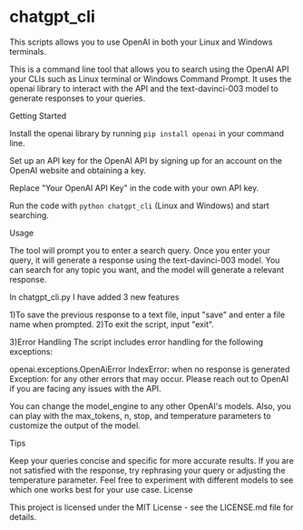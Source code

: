 # chatgpt_cli
This scripts allows you to use OpenAI in both your Linux and Windows terminals. 

This is a command line tool that allows you to search using the OpenAI API your CLIs such as Linux terminal or Windows Command Prompt. It uses the openai library to interact with the API and the text-davinci-003 model to generate responses to your queries.

Getting Started

Install the openai library by running `pip install openai` in your command line.

Set up an API key for the OpenAI API by signing up for an account on the OpenAI website and obtaining a key.

Replace "Your OpenAI API Key" in the code with your own API key.

Run the code with `python chatgpt_cli` (Linux and Windows) and start searching.

Usage

The tool will prompt you to enter a search query. Once you enter your query, it will generate a response using the text-davinci-003 model. You can search for any topic you want, and the model will generate a relevant response.

In chatgpt_cli.py I have added 3 new features

1)To save the previous response to a text file, input "save" and enter a file name when prompted.
2)To exit the script, input "exit".

3)Error Handling
The script includes error handling for the following exceptions:

openai.exceptions.OpenAiError
IndexError: when no response is generated
Exception: for any other errors that may occur.
Please reach out to OpenAI if you are facing any issues with the API.


You can change the model_engine to any other OpenAI's models. Also, you can play with the max_tokens, n, stop, and temperature parameters to customize the output of the model.

Tips

Keep your queries concise and specific for more accurate results.
If you are not satisfied with the response, try rephrasing your query or adjusting the temperature parameter.
Feel free to experiment with different models to see which one works best for your use case.
License

This project is licensed under the MIT License - see the LICENSE.md file for details.
